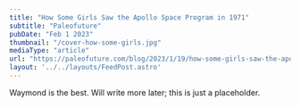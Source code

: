 ```yaml
---
title: "How Some Girls Saw the Apollo Space Program in 1971"
subtitle: "Paleofuture"
pubDate: "Feb 1 2023"
thumbnail: "/cover-how-some-girls.jpg"
mediaType: "article"
url: "https://paleofuture.com/blog/2023/1/19/how-some-girls-saw-the-apollo-program-in-1971"
layout: '../../layouts/FeedPost.astro'
---
```


Waymond is the best. Will write more later; this is just a placeholder.
